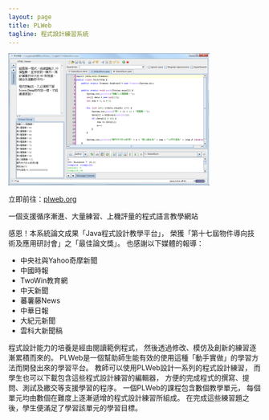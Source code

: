 ```yaml
---
layout: page
title: PLWeb
tagline: 程式設計練習系統
---
```


![PLWeb Editor](images/plweb-editor.png)

立即前往：[plweb.org](http://plweb.org/)

一個支援循序漸進、大量練習、上機評量的程式語言教學網站

感恩！本系統論文成果「Java程式設計教學平台」， 榮獲「第十七屆物件導向技術及應用研討會」之「最佳論文獎」。 也感謝以下媒體的報導：

* 中央社與Yahoo奇摩新聞
* 中國時報
* TwoWin教育網
* 中天新聞
* 蕃薯藤News
* 中華日報
* 大紀元新聞
* 雲科大新聞稿

程式設計能力的培養是經由閱讀範例程式， 然後透過修改、模仿及創新的練習逐漸累積而來的。 PLWeb是一個幫助師生能有效的使用這種「動手實做」的學習方法而開發出來的學習平台。 教師可以使用PLWeb設計一系列的程式設計練習， 而學生也可以下載包含這些程式設計練習的編輯器， 方便的完成程式的撰寫、提問、測試及繳交等支援學習的程序。 一個PLWeb的課程包含數個教學單元， 每個單元均由數個在難度上逐漸遞增的程式設計練習所組成。 在完成這些練習題之後，學生便滿足了學習該單元的學習目標。

